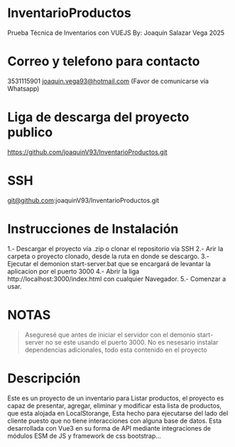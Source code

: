 # InventarioProductos
Prueba Técnica de Inventarios con VUEJS
By: Joaquín Salazar Vega 2025 

# Correo y telefono para contacto
3531115901  joaquin.vega93@hotmail.com
(Favor de comunicarse vía Whatsapp)

# Liga de descarga del proyecto publico
https://github.com/joaquinV93/InventarioProductos.git
# SSH
git@github.com:joaquinV93/InventarioProductos.git


# Instrucciones de Instalación
1.- Descargar el proyecto vía .zip o clonar el repositorio vía SSH
2.- Arir la carpeta o proyecto clonado, desde la ruta en donde se descargo.
3.- Ejecutar el demonion start-server.bat que se encargará de levantar la aplicacion por el puerto 3000
4.- Abrir la liga http://localhost:3000/index.html con cualquier Navegador.
5.- Comenzar a usar.


# NOTAS
>Aseguresé que antes de iniciar el servidor con el demonio start-server no se este usando el puerto 3000.
>No es nesesario instalar dependencias adicionales, todo esta contenido en el proyecto

# Descripción 
Este es un proyecto de un inventario para Listar productos, el proyecto es capaz de presentar, agregar, eliminar y modificar esta lista de productos, que esta alojada en LocalStorange, Esta hecho para ejecutarse del lado del cliente puesto que no tiene interacciones con alguna base de datos. Esta desarrollada con Vue3 en su forma de API mediante integraciones de módulos ESM de JS y framework de css bootstrap...

